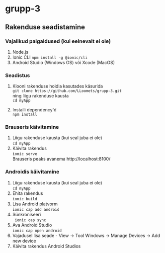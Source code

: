 # grupp-3

## Rakenduse seadistamine

### Vajalikud paigaldused (kui eelnevalt ei ole)
1. Node.js
2. Ionic CLI `npm install -g @ionic/cli`
3. Android Studio (Windows OS) või Xcode (MacOS)

### Seadistus
1. Klooni rakenduse hoidla kasutades käsurida <br />
`git clone https://github.com/LLoomets/grupp-3.git` <br />
ning liigu rakenduse kausta <br />
`cd myApp`

2. Installi dependency'd <br />
   `npm install`

### Brauseris käivitamine
1. Liigu rakenduse kausta (kui seal juba ei ole) <br />
`cd myApp`
2. Käivita rakendus <br />
`ionic serve` <br />
Brauseris peaks avanema http://localhost:8100/

### Androidis käivitamine
1. Liigu rakenduse kausta (kui seal juba ei ole) <br />
`cd myApp`
2. Ehita rakendus <br />
`ionic build`
3. Lisa Android platvorm <br />
`ionic cap add android`
4. Sünkroniseeri <br />
` ionic cap sync`
5. Ava Android Studio <br />
`ionic cap open android`
6. Vajadusel lisa seade - View -> Tool Windows -> Manage Devices -> Add new device
7. Käivita rakendus Android Studios




